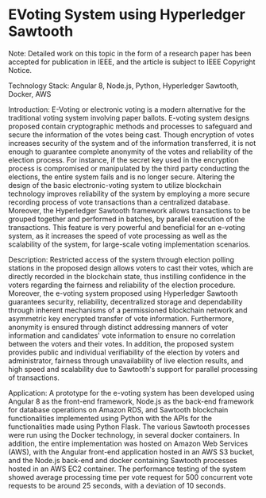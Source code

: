 # EVoting System using Hyperledger Sawtooth

Note: Detailed work on this topic in the form of a research paper has been accepted for publication in IEEE, and the article is subject to IEEE Copyright Notice. 

Technology Stack: Angular 8, Node.js, Python, Hyperledger Sawtooth, Docker, AWS

Introduction:
E-Voting or electronic voting is a modern alternative for the traditional voting system involving paper ballots. E-voting system designs proposed contain cryptographic methods and processes to safeguard and secure the information of the votes being cast. Though encryption of votes increases security of the system and of the information transferred, it is not enough to guarantee complete anonymity of the votes and reliability of the election process. For instance, if the secret key used in the encryption process is compromised or manipulated by the third party conducting the elections, the entire system fails and is no longer secure. Altering the design of the basic electronic-voting system to utilize blockchain technology improves reliability of the system by employing a more secure recording process of vote transactions than a centralized database. Moreover, the Hyperledger Sawtooth framework allows transactions to be grouped together and performed in batches, by parallel execution of the transactions. This feature is very powerful and beneficial for an e-voting system, as it increases the speed of vote processing as well as the scalability of the system, for large-scale voting implementation scenarios. 

Description:
Restricted access of the system through election polling stations in the proposed design allows voters to cast their votes, which are directly recorded in the blockchain state, thus instilling confidence in the voters regarding the fairness and reliability of the election procedure. Moreover, the e-voting system proposed using Hyperledger Sawtooth guarantees security, reliability, decentralized storage and dependability through inherent mechanisms of a permissioned blockchain network and asymmetric key encrypted transfer of vote information. Furthermore, anonymity is ensured through distinct addressing manners of voter information and candidates' vote information to ensure no correlation between the voters and their votes. In addition, the proposed system provides public and individual verifiability of the election by voters and administrator, fairness through unavailability of live election results, and high speed and scalability due to Sawtooth's support for parallel processing of transactions. 

Application:
A prototype for the e-voting system has been developed using Angular 8 as the front-end framework, Node.js as the back-end framework for database operations on Amazon RDS, and Sawtooth blockchain functionalities implemented using Python with the APIs for the functionalities made using Python Flask. The various Sawtooth processes were run using the Docker technology, in several docker containers. In addition, the entire implementation was hosted on Amazon Web Services (AWS), with the Angular front-end application hosted in an AWS S3 bucket, and the Node.js back-end and docker containing Sawtooth processes hosted in an AWS EC2 container. The performance testing of the system showed average processing time per vote request for 500 concurrent vote requests to be around 25 seconds, with a deviation of 10 seconds.
